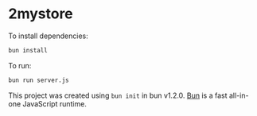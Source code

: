 # 2mystore

To install dependencies:

```bash
bun install
```

To run:

```bash
bun run server.js
```

This project was created using `bun init` in bun v1.2.0. [Bun](https://bun.sh) is a fast all-in-one JavaScript runtime.
